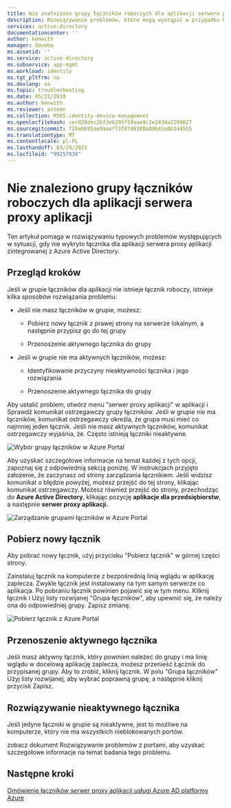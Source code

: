 ```yaml
---
title: Nie znaleziono grupy łączników roboczych dla aplikacji serwera proxy aplikacji
description: Rozwiązywanie problemów, które mogą wystąpić w przypadku braku działającego łącznika w grupie łączników dla aplikacji przy użyciu usługi Azure serwer proxy aplikacji usługi Azure AD
services: active-directory
documentationcenter: ''
author: kenwith
manager: daveba
ms.assetid: ''
ms.service: active-directory
ms.subservice: app-mgmt
ms.workload: identity
ms.tgt_pltfrm: na
ms.devlang: na
ms.topic: troubleshooting
ms.date: 05/21/2018
ms.author: kenwith
ms.reviewer: asteen
ms.collection: M365-identity-device-management
ms.openlocfilehash: cec028dec2bf2e6295f59aae9c2e243da2209827
ms.sourcegitcommit: f28ebb95ae9aaaff3f87d8388a09b41e0b3445b5
ms.translationtype: MT
ms.contentlocale: pl-PL
ms.lasthandoff: 03/29/2021
ms.locfileid: "99257038"
---
```

# <a name="no-working-connector-group-found-for-an-application-proxy-application"></a>Nie znaleziono grupy łączników roboczych dla aplikacji serwera proxy aplikacji

Ten artykuł pomaga w rozwiązywaniu typowych problemów występujących w sytuacji, gdy nie wykryto łącznika dla aplikacji serwera proxy aplikacji zintegrowanej z Azure Active Directory.

## <a name="overview-of-steps"></a>Przegląd kroków
Jeśli w grupie łączników dla aplikacji nie istnieje łącznik roboczy, istnieje kilka sposobów rozwiązania problemu:

-   Jeśli nie masz łączników w grupie, możesz:

    -   Pobierz nowy łącznik z prawej strony na serwerze lokalnym, a następnie przypisz go do tej grupy

    -   Przenoszenie aktywnego łącznika do grupy

-   Jeśli w grupie nie ma aktywnych łączników, możesz:

    -   Identyfikowanie przyczyny nieaktywności łącznika i jego rozwiązania

    -   Przenoszenie aktywnego łącznika do grupy

Aby ustalić problem, otwórz menu "serwer proxy aplikacji" w aplikacji i Sprawdź komunikat ostrzegawczy grupy łączników. Jeśli w grupie nie ma łączników, komunikat ostrzegawczy określa, że grupa musi mieć co najmniej jeden łącznik. Jeśli nie masz aktywnych łączników, komunikat ostrzegawczy wyjaśnia, że. Często istnieją łączniki nieaktywne. 

   ![Wybór grupy łączników w Azure Portal](./media/application-proxy-connectivity-no-working-connector/no-active-connector.png)

Aby uzyskać szczegółowe informacje na temat każdej z tych opcji, zapoznaj się z odpowiednią sekcją poniżej. W instrukcjach przyjęto założenie, że zaczynasz od strony zarządzania łącznikiem. Jeśli widzisz komunikat o błędzie powyżej, możesz przejść do tej strony, klikając komunikat ostrzegawczy. Możesz również przejść do strony, przechodząc do **Azure Active Directory**, klikając pozycję **aplikacje dla przedsiębiorstw**, a następnie **serwer proxy aplikacji.**

   ![Zarządzanie grupami łączników w Azure Portal](./media/application-proxy-connectivity-no-working-connector/app-proxy.png)

## <a name="download-a-new-connector"></a>Pobierz nowy łącznik

Aby pobrać nowy łącznik, użyj przycisku "Pobierz łącznik" w górnej części strony.

Zainstaluj łącznik na komputerze z bezpośrednią linią wglądu w aplikację zaplecza. Zwykle łącznik jest instalowany na tym samym serwerze co aplikacja. Po pobraniu łącznik powinien pojawić się w tym menu. Kliknij łącznik i Użyj listy rozwijanej "Grupa łączników", aby upewnić się, że należy ona do odpowiedniej grupy. Zapisz zmianę.

   ![Pobierz łącznik z Azure Portal](./media/application-proxy-connectivity-no-working-connector/download-connector.png)
   
## <a name="move-an-active-connector"></a>Przenoszenie aktywnego łącznika

Jeśli masz aktywny łącznik, który powinien należeć do grupy i ma linię wglądu w docelową aplikację zaplecza, możesz przenieść Łącznik do przypisanej grupy. Aby to zrobić, kliknij łącznik. W polu "Grupa łączników" Użyj listy rozwijanej, aby wybrać poprawną grupę, a następnie kliknij przycisk Zapisz.

## <a name="resolve-an-inactive-connector"></a>Rozwiązywanie nieaktywnego łącznika

Jeśli jedyne łączniki w grupie są nieaktywne, jest to możliwe na komputerze, który nie ma wszystkich nieblokowanych portów.

zobacz dokument Rozwiązywanie problemów z portami, aby uzyskać szczegółowe informacje na temat badania tego problemu.

## <a name="next-steps"></a>Następne kroki
[Omówienie łączników serwer proxy aplikacji usługi Azure AD platformy Azure](application-proxy-connectors.md)


